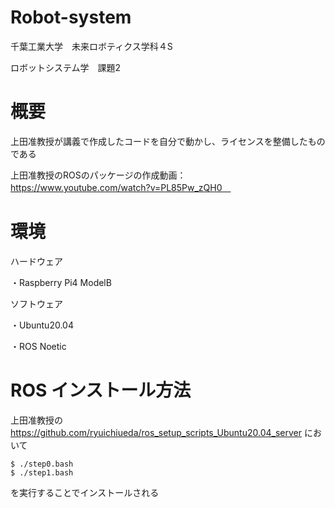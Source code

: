 # Robot-system
千葉工業大学　未来ロボティクス学科４S

ロボットシステム学　課題2

# 概要
上田准教授が講義で作成したコードを自分で動かし、ライセンスを整備したものである

上田准教授のROSのパッケージの作成動画：https://www.youtube.com/watch?v=PL85Pw_zQH0　

# 環境
ハードウェア

・Raspberry Pi4 ModelB

ソフトウェア

・Ubuntu20.04

・ROS Noetic

# ROS インストール方法

上田准教授の https://github.com/ryuichiueda/ros_setup_scripts_Ubuntu20.04_server において
```
$ ./step0.bash
$ ./step1.bash
```
を実行することでインストールされる



